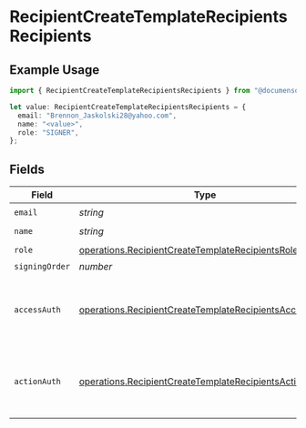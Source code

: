 # RecipientCreateTemplateRecipientsRecipients

## Example Usage

```typescript
import { RecipientCreateTemplateRecipientsRecipients } from "@documenso/sdk-typescript/models/operations";

let value: RecipientCreateTemplateRecipientsRecipients = {
  email: "Brennon_Jaskolski28@yahoo.com",
  name: "<value>",
  role: "SIGNER",
};
```

## Fields

| Field                                                                                                                            | Type                                                                                                                             | Required                                                                                                                         | Description                                                                                                                      |
| -------------------------------------------------------------------------------------------------------------------------------- | -------------------------------------------------------------------------------------------------------------------------------- | -------------------------------------------------------------------------------------------------------------------------------- | -------------------------------------------------------------------------------------------------------------------------------- |
| `email`                                                                                                                          | *string*                                                                                                                         | :heavy_check_mark:                                                                                                               | N/A                                                                                                                              |
| `name`                                                                                                                           | *string*                                                                                                                         | :heavy_check_mark:                                                                                                               | N/A                                                                                                                              |
| `role`                                                                                                                           | [operations.RecipientCreateTemplateRecipientsRole](../../models/operations/recipientcreatetemplaterecipientsrole.md)             | :heavy_check_mark:                                                                                                               | N/A                                                                                                                              |
| `signingOrder`                                                                                                                   | *number*                                                                                                                         | :heavy_minus_sign:                                                                                                               | N/A                                                                                                                              |
| `accessAuth`                                                                                                                     | [operations.RecipientCreateTemplateRecipientsAccessAuth](../../models/operations/recipientcreatetemplaterecipientsaccessauth.md) | :heavy_minus_sign:                                                                                                               | The type of authentication required for the recipient to access the document.                                                    |
| `actionAuth`                                                                                                                     | [operations.RecipientCreateTemplateRecipientsActionAuth](../../models/operations/recipientcreatetemplaterecipientsactionauth.md) | :heavy_minus_sign:                                                                                                               | The type of authentication required for the recipient to sign the document.                                                      |